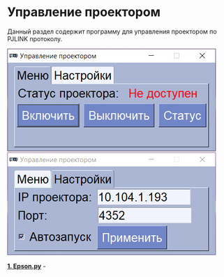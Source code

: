 # Управление проектором

Данный раздел содержит программу для управления проектором по PJLINK протоколу.

![Screenshot 1](scr1.png)
![Screenshot 2](scr2.png)

[**1. Epson.py**](https://github.com/devFF/FindJob/blob/main/Projects/Projector_control/Epson.py) - 




 

